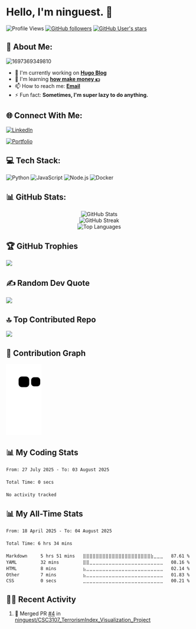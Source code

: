 # Hello, I'm ninguest. 👋 

![Profile Views](https://komarev.com/ghpvc/?username=ninguest&color=brightgreen)
[![GitHub followers](https://img.shields.io/github/followers/ninguest?label=Followers&style=social)](https://github.com/ninguest)
[![GitHub User's stars](https://img.shields.io/github/stars/ninguest?style=social)](https://github.com/ninguest)

## 💫 About Me:

![1697369349810](https://github.com/user-attachments/assets/9c762eae-c720-4d4b-b120-8720768247e7)

- 🔭 I'm currently working on **[Hugo Blog](https://gohugo.io/)**
- 🌱 I'm learning **[how make money 💵](https://i.imgflip.com/222pk5.jpg)**
- 📫 How to reach me: **[Email](mailto:ninguesttt@gmail.com)**
- ⚡ Fun fact: **Sometimes, I'm super lazy to do anything.**

## 🌐 Connect With Me:
[![LinkedIn](https://img.shields.io/badge/LinkedIn-%230077B5.svg?logo=linkedin&logoColor=white)](https://linkedin.com/in/teeyucheng) 
<!-- [![Twitter](https://img.shields.io/badge/Twitter-%231DA1F2.svg?logo=Twitter&logoColor=white)](https://twitter.com/YOUR-TWITTER)  -->
[![Portfolio](https://img.shields.io/badge/Portfolio-%23000000.svg?logo=firefox&logoColor=white)](https://ninguest.github.io/myportfolio)

## 💻 Tech Stack:
![Python](https://img.shields.io/badge/python-3670A0?style=for-the-badge&logo=python&logoColor=ffdd54) 
![JavaScript](https://img.shields.io/badge/javascript-%23323330.svg?style=for-the-badge&logo=javascript&logoColor=%23F7DF1E) 
![Node.js](https://img.shields.io/badge/node.js-6DA55F?style=for-the-badge&logo=node.js&logoColor=white)
![Docker](https://img.shields.io/badge/docker-%230db7ed.svg?style=for-the-badge&logo=docker&logoColor=white)

## 📊 GitHub Stats:
<div align="center">
  <img src="https://github-readme-stats.vercel.app/api?username=ninguest&theme=radical&hide_border=false&include_all_commits=true&count_private=true" alt="GitHub Stats" /><br/>
  <img src="https://github-readme-streak-stats.herokuapp.com/?user=ninguest&theme=radical&hide_border=false" alt="GitHub Streak" /><br/>
  <img src="https://github-readme-stats.vercel.app/api/top-langs/?username=ninguest&theme=radical&hide_border=false&include_all_commits=true&count_private=true&layout=compact" alt="Top Languages" />
</div>

## 🏆 GitHub Trophies
![](https://github-profile-trophy.vercel.app/?username=ninguest&theme=radical&no-frame=false&no-bg=false&margin-w=4)

## ✍️ Random Dev Quote
![](https://quotes-github-readme.vercel.app/api?type=horizontal&theme=radical)

## 🔝 Top Contributed Repo
![](https://github-contributor-stats.vercel.app/api?username=ninguest&limit=5&theme=dark&combine_all_yearly_contributions=true)

## 🐍 Contribution Graph
![Snake animation](https://github.com/ninguest/ninguest/blob/output/github-contribution-grid-snake.svg)

## 📊 My Coding Stats
<!--START_SECTION:waka-->

```txt
From: 27 July 2025 - To: 03 August 2025

Total Time: 0 secs

No activity tracked
```

<!--END_SECTION:waka-->

## 📊 My All-Time Stats
<!--START_SECTION:wakaalltime-->

```txt
From: 18 April 2025 - To: 04 August 2025

Total Time: 6 hrs 34 mins

Markdown     5 hrs 51 mins   ⣿⣿⣿⣿⣿⣿⣿⣿⣿⣿⣿⣿⣿⣿⣿⣿⣿⣿⣿⣿⣿⣷⣀⣀⣀   87.61 %
YAML         32 mins         ⣿⣿⣀⣀⣀⣀⣀⣀⣀⣀⣀⣀⣀⣀⣀⣀⣀⣀⣀⣀⣀⣀⣀⣀⣀   08.16 %
HTML         8 mins          ⣦⣀⣀⣀⣀⣀⣀⣀⣀⣀⣀⣀⣀⣀⣀⣀⣀⣀⣀⣀⣀⣀⣀⣀⣀   02.14 %
Other        7 mins          ⣦⣀⣀⣀⣀⣀⣀⣀⣀⣀⣀⣀⣀⣀⣀⣀⣀⣀⣀⣀⣀⣀⣀⣀⣀   01.83 %
CSS          0 secs          ⣀⣀⣀⣀⣀⣀⣀⣀⣀⣀⣀⣀⣀⣀⣀⣀⣀⣀⣀⣀⣀⣀⣀⣀⣀   00.21 %
```

<!--END_SECTION:wakaalltime-->

## 👨‍💻 Recent Activity
<!--START_SECTION:activity-->
1. 🎉 Merged PR [#4](https://github.com/ninguest/CSC3107_TerrorismIndex_Visualization_Project/pull/4) in [ninguest/CSC3107_TerrorismIndex_Visualization_Project](https://github.com/ninguest/CSC3107_TerrorismIndex_Visualization_Project)
<!--END_SECTION:activity-->
